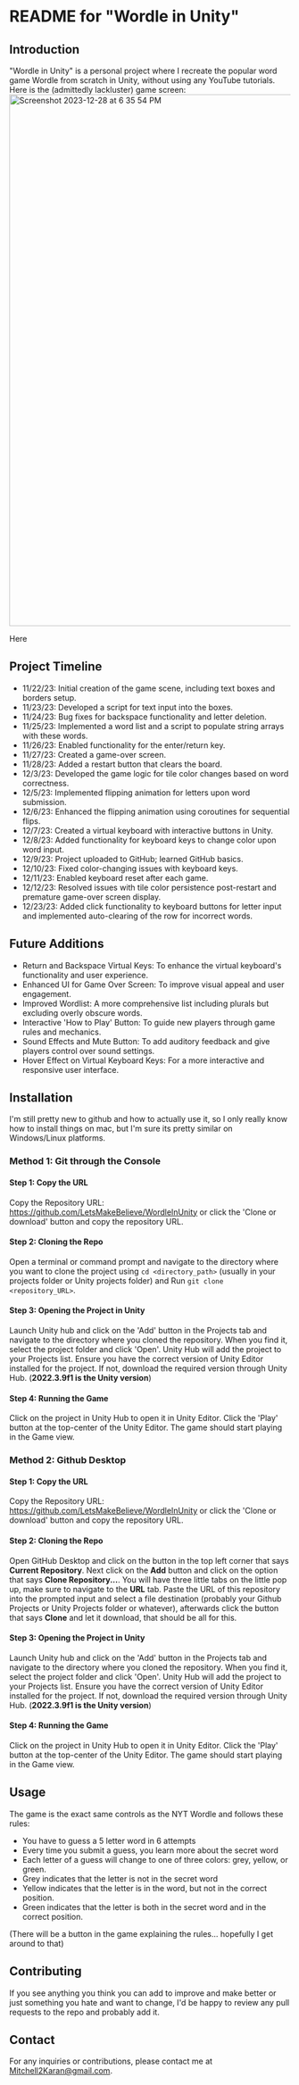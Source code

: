 # README for "Wordle in Unity"
## Introduction

"Wordle in Unity" is a personal project where I recreate the popular word game Wordle from scratch in Unity, without using any YouTube tutorials. Here is the (admittedly lackluster) game screen:
<img width="953" alt="Screenshot 2023-12-28 at 6 35 54 PM" src="https://github.com/LetsMakeBelieve/WordleInUnity/assets/134026692/493e67d2-90a1-4c71-b406-07d855b6d150">


Here 

## Project Timeline

- 11/22/23: Initial creation of the game scene, including text boxes and borders setup.
- 11/23/23: Developed a script for text input into the boxes.
- 11/24/23: Bug fixes for backspace functionality and letter deletion.
- 11/25/23: Implemented a word list and a script to populate string arrays with these words.
- 11/26/23: Enabled functionality for the enter/return key.
- 11/27/23: Created a game-over screen.
- 11/28/23: Added a restart button that clears the board.
- 12/3/23: Developed the game logic for tile color changes based on word correctness.
- 12/5/23: Implemented flipping animation for letters upon word submission.
- 12/6/23: Enhanced the flipping animation using coroutines for sequential flips.
- 12/7/23: Created a virtual keyboard with interactive buttons in Unity.
- 12/8/23: Added functionality for keyboard keys to change color upon word input.
- 12/9/23: Project uploaded to GitHub; learned GitHub basics.
- 12/10/23: Fixed color-changing issues with keyboard keys.
- 12/11/23: Enabled keyboard reset after each game.
- 12/12/23: Resolved issues with tile color persistence post-restart and premature game-over screen display.
- 12/23/23: Added click functionality to keyboard buttons for letter input and implemented auto-clearing of the row for incorrect words.
## Future Additions

- Return and Backspace Virtual Keys: To enhance the virtual keyboard's functionality and user experience.
- Enhanced UI for Game Over Screen: To improve visual appeal and user engagement.
- Improved Wordlist: A more comprehensive list including plurals but excluding overly obscure words.
- Interactive 'How to Play' Button: To guide new players through game rules and mechanics.
- Sound Effects and Mute Button: To add auditory feedback and give players control over sound settings.
- Hover Effect on Virtual Keyboard Keys: For a more interactive and responsive user interface.
## Installation

I'm still pretty new to github and how to actually use it, so I only really know how to install things on mac, but I'm sure its pretty similar on Windows/Linux platforms.
### Method 1: Git through the Console
#### Step 1: Copy the URL
Copy the Repository URL: https://github.com/LetsMakeBelieve/WordleInUnity or click the 'Clone or download' button and copy the repository URL.
#### Step 2: Cloning the Repo
Open a terminal or command prompt and navigate to the directory where you want to clone the project using ```cd <directory_path>``` (usually in your projects folder or Unity projects folder) and Run ```git clone <repository_URL>```.
#### Step 3: Opening the Project in Unity
Launch Unity hub and click on the 'Add' button in the Projects tab and navigate to the directory where you cloned the repository. When you find it, select the project folder and click 'Open'. Unity Hub will add the project to your Projects list. Ensure you have the correct version of Unity Editor installed for the project. If not, download the required version through Unity Hub. (<b>2022.3.9f1 is the Unity version</b>)
#### Step 4: Running the Game
Click on the project in Unity Hub to open it in Unity Editor. Click the 'Play' button at the top-center of the Unity Editor. The game should start playing in the Game view.

### Method 2: Github Desktop
#### Step 1: Copy the URL
Copy the Repository URL: https://github.com/LetsMakeBelieve/WordleInUnity or click the 'Clone or download' button and copy the repository URL.
#### Step 2: Cloning the Repo
Open GitHub Desktop and click on the button in the top left corner that says <b>Current Repository</b>. Next click on the <b>Add</b> button and click on the option that says <b>Clone Repository...</b>. You will have three little tabs on the little pop up, make sure to navigate to the <b>URL</b> tab. Paste the URL of this repository into the prompted input and select a file destination (probably your Github Projects or Unity Projects folder or whatever), afterwards click the button that says <b>Clone</b> and let it download, that should be all for this.
#### Step 3: Opening the Project in Unity
Launch Unity hub and click on the 'Add' button in the Projects tab and navigate to the directory where you cloned the repository. When you find it, select the project folder and click 'Open'. Unity Hub will add the project to your Projects list. Ensure you have the correct version of Unity Editor installed for the project. If not, download the required version through Unity Hub. (<b>2022.3.9f1 is the Unity version</b>)
#### Step 4: Running the Game
Click on the project in Unity Hub to open it in Unity Editor. Click the 'Play' button at the top-center of the Unity Editor. The game should start playing in the Game view.
## Usage

The game is the exact same controls as the NYT Wordle and follows these rules:
- You have to guess a 5 letter word in 6 attempts
- Every time you submit a guess, you learn more about the secret word
- Each letter of a guess will change to one of three colors: grey, yellow, or green.
- Grey indicates that the letter is not in the secret word
- Yellow indicates that the letter is in the word, but not in the correct position.
- Green indicates that the letter is both in the secret word and in the correct position.

(There will be a button in the game explaining the rules... hopefully I get around to that)

## Contributing

If you see anything you think you can add to improve and make better or just something you hate and want to change, I'd be happy to review any pull requests to the repo and probably add it.

## Contact

For any inquiries or contributions, please contact me at Mitchell2Karan@gmail.com.
